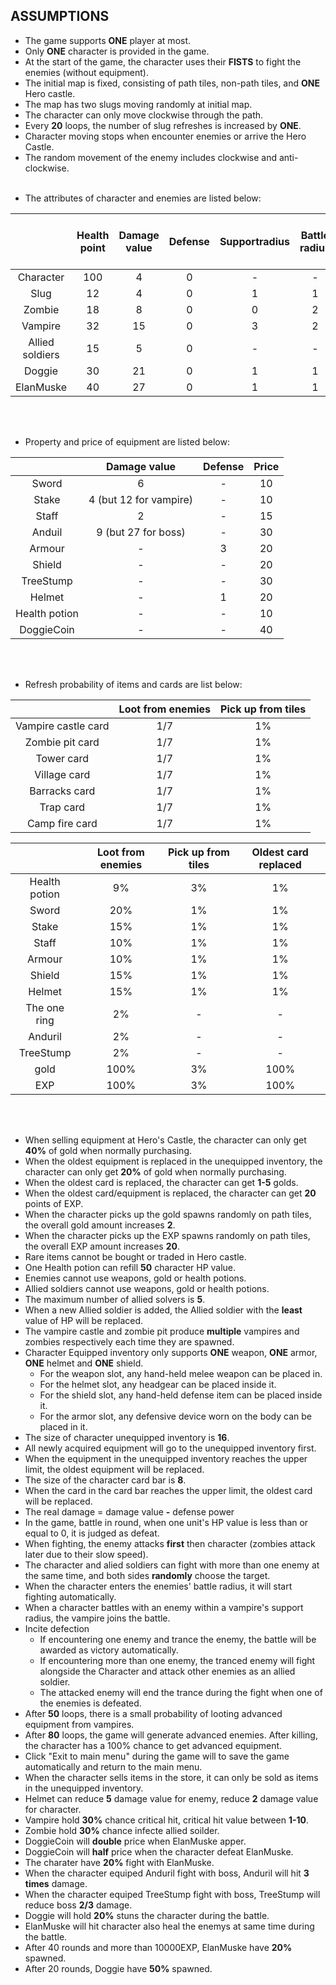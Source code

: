 ## ASSUMPTIONS
*   The game supports **ONE** player at most.
*   Only **ONE** character is provided in the game.
*   At the start of the game, the character uses their **FISTS** to fight the enemies (without equipment).
*   The initial map is fixed, consisting of path tiles, non-path tiles, and **ONE** Hero castle.
*   The map has two slugs moving randomly at initial map.
*   The character can only move clockwise through the path.
*   Every **20** loops, the number of slug refreshes is increased by **ONE**.
*   Character moving stops when encounter enemies or arrive the Hero Castle.
*   The random movement of the enemy includes clockwise and anti-clockwise.
<br/><br/><p>
*	The attributes of character and enemies are listed below:
</p>

|                 | Health point | Damage value | Defense | Supportradius | Battle radius | Gold achieved by defeating | EXP |
| :-------------: | :----------: | :----------: | :-----: | :-----------: | :-----------: | :------------------------: | :-: |
|    Character	  |      100	 |       4	    |    0	  |       -	      |       -	      |               -	           |  -  |
|      Slug       |      12	     |       4	    |    0	  |       1	      |       1	      |               1	           | 50 |
|     Zombie      |      18	     |       8	    |    0	  |       0	      |       2	      |               3	           | 100 |
|     Vampire     |	     32      |       15	    |    0	  |       3	      |       2	      |               5	           | 200 |
| Allied soldiers |	     15	     |       5	    |    0	  |       -	      |       -	      |               -	           |  -  |
|     Doggie      |	     30      |       21	    |    0	  |       1	      |       1	      |               10           | 300 |
|    ElanMuske    |	     40      |       27	    |    0	  |       1	      |       1	      |               20           | 500 |


<br/><br/><p>
*   Property and price of equipment are listed below:
</p>

|               |      Damage value      | Defense | Price |
| :-----------: | :--------------------: | :-----: | :---: |
|    Sword	    |            6	         |    -	   |   10  |
|    Stake	    | 4 (but 12 for vampire) |    -	   |   10  |
|    Staff	    |            2	         |    -	   |   15  |
|    Anduil	    |   9 (but 27 for boss)	 |    -	   |   30  |
|    Armour	    |            -	         |    3	   |   20  |
|    Shield	    |            -	         |    -	   |   20  |
|   TreeStump   |            -	         |    -	   |   30  |
|    Helmet	    |            -	         |    1	   |   20  |
| Health potion |            -	         |    -	   |   10  |
|  DoggieCoin   |            -	         |    -	   |   40  |

<br/><br/><p>
*	Refresh probability of items and cards are list below:
</p>

|	                  | Loot from enemies | Pick up from tiles |
| :-----------------: | :---------------: | :----------------: |
| Vampire castle card |	        1/7	      |         1%         |
|   Zombie pit card   |	        1/7	      |         1%         |
|     Tower card      |	        1/7	      |         1%         |
|    Village card     |		    1/7		  |         1%         |
|    Barracks card    |		    1/7	      |         1%         |
|      Trap card      |		    1/7	      |         1%	       |
|   Camp fire card    |		    1/7	      |         1%	       |	

|	                  | Loot from enemies | Pick up from tiles | Oldest card replaced |
| :-----------------: | :---------------: | :----------------: | :------------------: |
|    Health potion    |		    9%	      |         3%	       |	       1%	      |
|        Sword        |		    20%       |         1%	       |	       1%	      |
|        Stake        |		    15%	      |         1%	       |	       1%	      |
|        Staff 	      | 		10%	      |         1%	       |	       1%	      |
|        Armour       |		    10%	      |         1%	       |	       1%         |
|        Shield       |		    15%	      |         1%	       |	       1%	      |
|        Helmet       |		    15%	      |         1%	       |	       1%	      |
|    The one ring     |		    2%        |         -	       |	       -		  |
|        Anduril      |		    2%        |         -	       |	       -		  |
|      TreeStump      |		    2%        |         -	       |	       -		  |
|         gold        |		   100%       |         3%	       |	      100%		  |
|         EXP         |		   100%       |         3%	       |	      100%		  |



<br/><br/>
*   When selling equipment at Hero's Castle, the character can only get **40%** of gold when normally purchasing.
*   When the oldest equipment is replaced in the unequipped inventory, the character can only get **20%** of gold when normally purchasing.
*   When the oldest card is replaced, the character can get **1-5** golds.
*	When the oldest card/equipment is replaced, the character can get **20** points of EXP.
*	When the character picks up the gold spawns randomly on path tiles, the overall gold amount increases **2**.
*	When the character picks up the EXP spawns randomly on path tiles, the overall EXP amount increases **20**.
*	Rare items cannot be bought or traded in Hero castle.
*	One Health potion can refill **50** character HP value.
*	Enemies cannot use weapons, gold or health potions.
*	Allied soldiers cannot use weapons, gold or health potions.
*	The maximum number of allied solvers is **5**.
*	When a new Allied soldier is added, the Allied soldier with the **least** value of HP will be replaced.
*	The vampire castle and zombie pit produce **multiple** vampires and zombies respectively each time they are spawned.
*	Character Equipped inventory only supports **ONE** weapon, **ONE** armor, **ONE** helmet and **ONE** shield.
    - For the weapon slot, any hand-held melee weapon can be placed in.
    - For the helmet slot, any headgear can be placed inside it.
    - For the shield slot, any hand-held defense item can be placed inside it.
    - For the armor slot, any defensive device worn on the body can be placed in it.
*	The size of character unequipped inventory is **16**.
*	All newly acquired equipment will go to the unequipped inventory first.
*	When the equipment in the unequipped inventory reaches the upper limit, the oldest equipment will be replaced.
*	The size of the character card bar is **8**.
*	When the card in the card bar reaches the upper limit, the oldest card will be replaced.
*	The real damage = damage value **-** defense power
*   In the game, battle in round, when one unit's HP value is less than or equal to 0, it is judged as defeat.
*	When fighting, the enemy attacks **first** then character (zombies attack later due to their slow speed).
*   The character and alied soldiers can fight with more than one enemy at the same time, and both sides **randomly** choose the target.
*	When the character enters the enemies' battle radius, it will start fighting automatically.
*	When a character battles with an enemy within a vampire's support radius, the vampire joins the battle.
*	Incite defection
    - If encountering one enemy and trance the enemy, the battle will be awarded as victory automatically.
    - If encountering more than one enemy, the tranced enemy will fight alongside the Character and attack other enemies as an allied soldier. 
    - The attacked enemy will end the trance during the fight when one of the enemies is defeated.
*	After **50** loops, there is a small probability of looting advanced equipment from vampires.
*	After **80** loops, the game will generate advanced enemies. After killing, the character has a 100% chance to get advanced equipment.
*	Click "Exit to main menu" during the game will to save the game automatically and return to the main menu.
*   When the character sells items in the store, it can only be sold as items in the unequipped inventory.
*   Helmet can reduce **5** damage value for enemy, reduce **2** damage value for character.
*   Vampire hold **30%** chance critical hit, critical hit value between **1-10**.
*   Zombie hold **30%** chance infecte allied soilder.
*   DoggieCoin will **double** price when ElanMuske apper.
*   DoggieCoin will **half** price when the character defeat ElanMuske.
*   The charater have **20%** fight with ElanMuske.
*   When the character equiped Anduril fight with boss, Anduril will hit **3 times** damage.
*   When the character equiped TreeStump fight with boss, TreeStump will reduce boss **2/3** damage.
*   Doggie will hold **20%** stuns the character during the battle.
*   ElanMuske will hit character also heal the enemys at same time during the battle.
*   After 40 rounds and more than 10000EXP, ElanMuske have **20%** spawned.
*   After 20 rounds, Doggie have **50%** spawned.